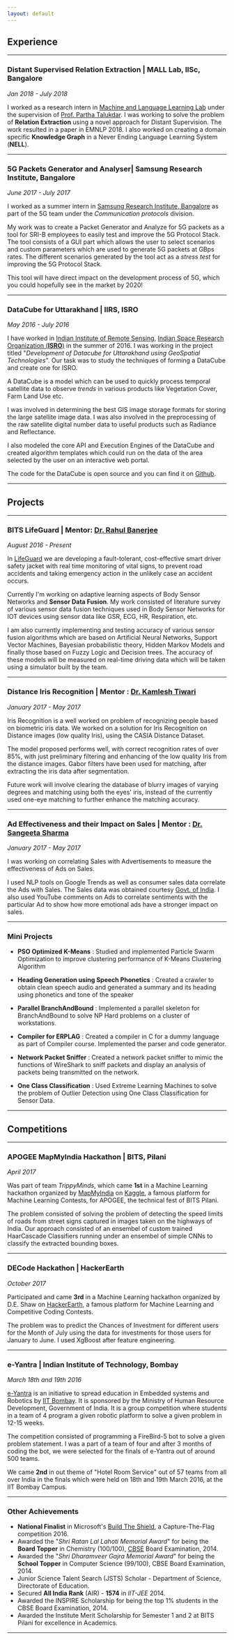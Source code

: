 ```yaml
---
layout: default
---
```


## Experience 
---

### **Distant Supervised Relation Extraction | MALL Lab, IISc, Bangalore**

*Jan 2018 - July 2018*

I worked as a research intern in [Machine and Language Learning Lab](http://malllabiisc.github.io/) under the supervision of 
[Prof. Partha Talukdar](http://talukdar.net/). I was working to solve the problem of **Relation Extraction** using a novel approach for Distant Supervision. The work resulted in a paper in EMNLP 2018. 
I also worked on creating a domain specific **Knowledge Graph** in a 
Never Ending Language Learning System (**NELL**). 

---

### **5G Packets Generator and Analyser| Samsung Research Institute, Bangalore**

*June 2017 - July 2017*

I worked as a summer intern in [Samsung Research Institute, Bangalore](http://www.samsung.com/in/aboutsamsung/samsungelectronics/india/rnd/) as
part of the 5G team under the _Communication protocols_ division.

My work was to create a Packet Generator and Analyze for 5G packets as a tool
for SRI-B employees to easily test and improve the 5G Protocol Stack. The tool consists of a GUI part which allows the user to select scenarios and custom
parameters which are used to generate 5G packets at GBps rates. The different
scenarios generated by the tool act as a *stress test* for improving the 
5G Protocol Stack.

This tool will have direct impact on the development process of 5G, which you
could hopefully see in the market by 2020!

---

### **DataCube for Uttarakhand | IIRS, ISRO**

*May 2016 - July 2016*

I have worked in [Indian Institute of Remote Sensing](http://www.iirs.gov.in/), [Indian Space Research 
Organization (**ISRO**)](http://www.isro.gov.in/) in the summer of 2016. I was working in the project 
titled "*Development of Datacube for Uttarakhand using GeoSpatial Technologies*".
Our task was to study the techniques of forming a DataCube and create one for ISRO.

A DataCube is a model which can be used to quickly process temporal satellite data to observe _trends_ in various products like Vegetation Cover, Farm Land Use etc.

I was involved in determining the best GIS image storage formats for storing the 
large satellite image data. I was also involved in the preprocessing of the raw 
satellite digital number data to useful products such as Radiance and Reflectance. 

I also modeled the core API and Execution Engines of the DataCube and created 
algorithm templates which could run on the data of the area selected by the 
user on an interactive web portal. 

The code for the DataCube is open source and you can find it on [Github](http://github.com/sharat910/datacube-iirs).

---

## Projects

---

### **BITS LifeGuard | Mentor: [Dr. Rahul Banerjee](http://www.bits-pilani.ac.in/pilani/rahulbanerjee/profile)**

*August 2016 - Present*

In [LifeGuard](http://www.bits-pilani.ac.in/pilani/ProjectBITSLifeGuard/Home) we are developing a fault-tolerant, cost-effective smart driver 
safety jacket with real time monitoring of vital signs, to prevent road 
accidents and taking emergency action in the unlikely case an accident occurs.

Currently I'm working on adaptive learning aspects of Body Sensor Networks 
and **Sensor Data Fusion**. My work consisted of literature survey of various sensor
data fusion techniques used in Body Sensor Networks for IOT devices using 
sensor data like GSR, ECG, HR, Respiration, etc.

I am also currently implementing and testing accuracy of various sensor fusion 
algorithms which are based on Artificial Neural Networks, Support Vector Machines,
Bayesian probabilistic theory, Hidden Markov Models and finally those 
based on Fuzzy Logic and Decision trees. The accuracy of these models will be 
measured on real-time driving data which will be taken using a simulator built by the team.

---

### **Distance Iris Recognition | Mentor : [Dr. Kamlesh Tiwari](http://www.bits-pilani.ac.in/pilani/kamleshtiwari/profile)**

*January 2017 - May 2017*

Iris Recognition is a well worked on problem of recognizing people based on
biometric iris data. We worked on a solution for Iris Recognition on 
Distance images (low quality Iris), using the CASIA Distance Dataset.

The model proposed performs well, with correct recognition rates of over
85%, with just preliminary filtering and enhancing 
of the low quality Iris from the distance images. Gabor filters have been used for matching, after extracting the iris data after segmentation.

Future work will involve clearing the database of blurry images of varying
degrees and matching using both the eyes' iris, instead of the currently
used one-eye matching to further enhance the matching accuracy.

---

### **Ad Effectiveness and their Impact on Sales | Mentor : [Dr. Sangeeta Sharma](http://www.bits-pilani.ac.in/pilani/sang/profile)**

*January 2017 - May 2017*

I was working on correlating Sales with Advertisements to measure the effectiveness of Ads on Sales. 

I used NLP tools on Google Trends as well as consumer sales data correlate the Ads with Sales. 
The Sales data was obtained courtesy [Govt. of India](http://data.gov.in/). 
I also used YouTube comments on Ads to correlate sentiments with the particular Ad to show how more emotional ads have a stronger impact on sales.

---

### Mini Projects

* **PSO Optimized K-Means** : Studied and implemented Particle Swarm Optimization to improve clustering performance of K-Means Clustering Algorithm

* **Heading Generation using Speech Phonetics** : Created a crawler to obtain clean speech audio and generated a summary and its heading using phonetics and tone of the speaker

* **Parallel BranchAndBound** : Implemented a parallel skeleton for BranchAndBound to solve NP Hard problems on a cluster of workstations. 

* **Compiler for ERPLAG** : Created a compiler in C for a dummy language as part of Compiler course. Implemented the parser and code generator.

* **Network Packet Sniffer** : Created a network packet sniffer to mimic the functions of WireShark to sniff packets and display an analysis of packets being transmitted on the network.

* **One Class Classification** : Used Extreme Learning Machines to solve the problem of Outlier Detection using One Class Classification for Sensor Data.

---

## Competitions

---

### **APOGEE MapMyIndia Hackathon | BITS, Pilani**

*April 2017*

Was part of team *TrippyMinds*, which came **1st** in a Machine Learning hackathon 
organized by [MapMyIndia](www.mapmyindia.com/) on [Kaggle](https://inclass.kaggle.com/c/mapmyindia2), a famous platform for Machine Learning Contests, for APOGEE, the technical fest of BITS Pilani.

The problem consisted of solving the problem of detecting the speed limits 
of roads from street signs captured in images taken on the highways of India. Our approach consisted of an ensembel of custom trained 
HaarCascade Classifiers running under an ensembel of simple CNNs to 
classify the extracted bounding boxes.

---

### **DECode Hackathon | HackerEarth**

*October 2017*

Participated and came **3rd** in a Machine Learning hackathon 
organized by D.E. Shaw on [HackerEarth](https://www.hackerearth.com/challenge/competitive/de-shaw-de-code/), a famous platform for Machine Learning and Competitive Coding Contests. 

The problem was to predict the Chances of Investment for different users for the Month of July using the data for investments for those users for January to June. I used XgBoost after feature engineering.

---

### **e-Yantra | Indian Institute of Technology, Bombay**

*March 18th and 19th 2016*

[e-Yantra](http://portal.e-yantra.org/) is an initiative to spread education in Embedded systems and Robotics
by [IIT Bombay](http://www.iitb.ac.in/). It is sponsored by the Ministry of Human Resource Development, 
Government of India. It is a group competition where students in a team of 4 
program a given robotic platform to solve a given problem in 12-15 weeks.

The competition consisted of programming a FireBird-5 bot to solve a given problem
statement. I was a part of a team of four and after 3 months of coding the bot, 
we were selected for the finals of e-Yantra out of around 500 teams. 

We came **2nd** in out theme of "Hotel Room Service" out of 57 teams from all 
over India in the finals which were held on 18th and 19th March 2016, at the 
IIT Bombay Campus.

---

### Other Achievements

* **National Finalist** in Microsoft's [Build The Shield](https://buildtheshield.microsoft.com/india/), a Capture-The-Flag competition 2016.
* Awarded the "*Shri Ratan Lal Lahoti Memorial Award*" for being the **Board Topper** in Chemistry (100/100), [CBSE](http://cbse.nic.in/) Board Examination, 2014.
* Awarded the "*Shri Dharamveer Gajra Memorial Award*" for being the **School Topper** in Computer Science (99/100), CBSE Board Examination, 2014.
* Junior Science Talent Search (JSTS) Scholar - Department of Science, Directorate of Education.
* Secured **All India Rank** (AIR) - **1574** in *IIT-JEE* 2014.
* Awarded the INSPIRE Scholarship for being the top 1% students in the CBSE Board Examination, 2014.
* Awarded the Institute Merit Scholarship for Semester 1 and 2 at BITS Pilani for excellence in Academics.

---
